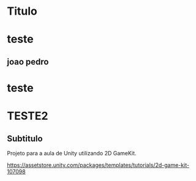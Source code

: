# Titulo
# teste
## joao pedro
# teste 
# TESTE2

## Subtitulo

Projeto para a aula de Unity utilizando 2D GameKit.

https://assetstore.unity.com/packages/templates/tutorials/2d-game-kit-107098
